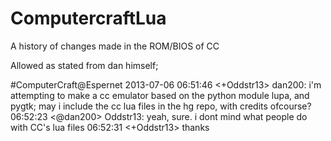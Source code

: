 ComputercraftLua
================

A history of changes made in the ROM/BIOS of CC


Allowed as stated from dan himself;

#ComputerCraft@Espernet 2013-07-06
06:51:46 <+Oddstr13> dan200: i'm attempting to make a cc emulator based on the python module lupa, and pygtk; may i include the cc lua files in the hg repo, with credits ofcourse?
06:52:23 <@dan200> Oddstr13: yeah, sure. i dont mind what people do with CC's lua files
06:52:31 <+Oddstr13> thanks

